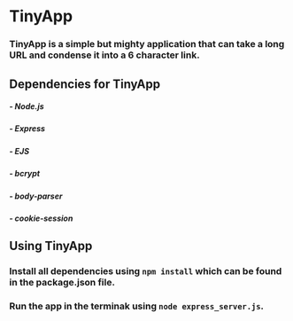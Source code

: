 # TinyApp

### TinyApp is a simple but mighty application that can take a long URL and condense it into a 6 character link.


## Dependencies for TinyApp
##### - Node.js
##### - Express
##### - EJS
##### - bcrypt
##### - body-parser
##### - cookie-session

## Using TinyApp
### Install all dependencies using ```npm install``` which can be found in the package.json file.
### Run the app in the terminak using ```node express_server.js```.

